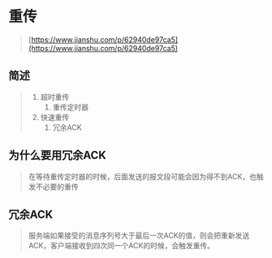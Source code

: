 # 重传

> [https://www.jianshu.com/p/62940de97ca5](https://www.jianshu.com/p/62940de97ca5)

## 简述

> 1. 超时重传
>    1. 重传定时器
> 2. 快速重传
>    1. 冗余ACK

## 为什么要用冗余ACK

> 在等待重传定时器的时候，后面发送的报文段可能会因为得不到ACK，也触发不必要的重传

## 冗余ACK

> 服务端如果接受的消息序列号大于最后一次ACK的值，则会把重新发送ACK，客户端接收到四次同一个ACK的时候，会触发重传。



